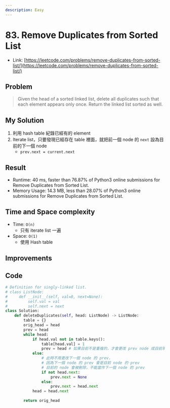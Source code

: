 ```yaml
---
description: Easy
---
```


# 83. Remove Duplicates from Sorted List

* Link: [https://leetcode.com/problems/remove-duplicates-from-sorted-list/](https://leetcode.com/problems/remove-duplicates-from-sorted-list/)

## Problem

>Given the head of a sorted linked list, delete all duplicates such that each element appears only once. Return the linked list sorted as well.

## My Solution

1. 利用 hash table 紀錄已經有的 element
2. Iterate list，只要發現已經存在 table 裡面，就把前一個 node 的 `next` 設為目前的下一個 node
    - `prev.next = current.next`

## Result

- Runtime: 40 ms, faster than 76.87% of Python3 online submissions for Remove Duplicates from Sorted List.
- Memory Usage: 14.3 MB, less than 28.07% of Python3 online submissions for Remove Duplicates from Sorted List.

## Time and Space complexity

- Time: `O(n)`
    - 只有 iterate list 一遍
- Space: `O(1)`
    - 使用 Hash table

## Improvements


## Code

```python
# Definition for singly-linked list.
# class ListNode:
#     def __init__(self, val=0, next=None):
#         self.val = val
#         self.next = next
class Solution:
    def deleteDuplicates(self, head: ListNode) -> ListNode:
        table = {}
        orig_head = head
        prev = head
        while head:
            if head.val not in table.keys():
                table[head.val] = 1
                prev = head # 如果目前不是重複的，才會更改 prev node 成目前現在這個
            else:
                # 此時不用更改下一個 node 的 prev，
                # 因為下一個 node 的 prev 會是目前 node 的 prev
                # 目前的 node 會被刪除，不能當作下一個 node 的 prev
                if not head.next:
                    prev.next = None
                else:
                    prev.next = head.next
            head = head.next
            
        return orig_head
```